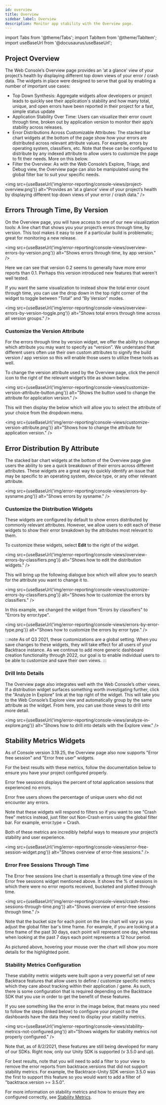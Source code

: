 ```yaml
---
id: overview
title: Overview
sidebar_label: Overview
description: Monitor app stability with the Overview page.
---
```

import Tabs from '@theme/Tabs';
import TabItem from '@theme/TabItem';
import useBaseUrl from '@docusaurus/useBaseUrl';

## Project Overview
The Web Console’s Overview page provides an ‘at a glance’ view of your project’s health by displaying different top down views of your error / crash data. The widgets in place were designed to serve that goal by enabling a number of important use cases:
- Top Down Synthesis: Aggregate widgets allow developers or project leads to quickly see their application's stability and how many total, unique, and open errors have been reported in their project for a fast, simple status update
- Application Stability Over Time: Users can visualize their error count through time, broken out by application version to monitor their app’s stability across releases.
- Error Distributions Across Customizable Attributes: The stacked bar chart widgets at the bottom of the page show how your errors are distributed across relevant attribute values. For example, errors by operating system, classifiers, etc. Note that these can be configured to distribute by any indexed attribute to allow users to customize the page to fit their needs. More on this below.    
- Filter the Overview: As with the Web Console’s Explore, Triage, and Debug view, the Overview page can also be manipulated using the global filter bar to suit your specific needs.

<img src={useBaseUrl('img/error-reporting/console-views/project-overview.png')} alt="Provides an ‘at a glance’ view of your project’s health by displaying different top down views of your error / crash data." />

## Errors Through Time, By Version
On the Overview page, you will have access to one of our new visualization tools: A line chart that shows you your project’s errors through time, by version. This tool makes it easy to see if  a particular build is problematic; great for monitoring a new release.

<img src={useBaseUrl('img/error-reporting/console-views/overview-errors-by-version.png')} alt="Shows errors through time, by app version." />

Here we can see that version 0.2 seems to generally have more error reports than 0.1. Perhaps this version introduced new features that weren't well tested.

If you want the same visualization to instead show the total error count through time, you can use the drop down in the top right corner of the widget to toggle between “Total” and “By Version” modes.

<img src={useBaseUrl('img/error-reporting/console-views/overview-errors-by-version-toggle.png')} alt="Shows total errors through time across all version groups." />

### Customize the Version Attribute
For the errors through time by version widget, we offer the ability to change which attribute you may want to specify as “version”. We understand that different users often use their own custom attributes to signify the build version / app version so this will enable those users to utilize these tools as well.

To change the version attribute used by the Overview page, click the pencil icon to the right of the relevant widget’s title as shown below.

<img src={useBaseUrl('img/error-reporting/console-views/customize-version-attribute-button.png')} alt="Shows the button used to change the attribute for application version." />

This will then display the below which will allow you to select the attribute of your choice from the dropdown menu.

<img src={useBaseUrl('img/error-reporting/console-views/customize-version-attribute.png')} alt="Shows how to change the attribute for application version." />

## Error Distribution By Attribute
The stacked bar chart widgets at the bottom of the Overview page give users the ability to see a quick breakdown of their errors across different attributes. These widgets are a great way to quickly identify an issue that may be specific to an operating system, device type, or any other relevant attribute.

<img src={useBaseUrl('img/error-reporting/console-views/errors-by-sysname.png')} alt="Shows errors by sysname." />

### Customize the Distribution Widgets
These widgets are configured by default to show errors distributed by commonly relevant attributes. However, we allow users to edit each of these widgets to show their error breakdown by the attributes most relevant to them.

To customize these widgets, select **Edit** to the right of the widget.

<img src={useBaseUrl('img/error-reporting/console-views/overview-errors-by-classifiers.png')} alt="Shows how to edit the distribution widgets." />

This will bring up the following dialogue box which will allow you to search for the attribute you want to change it to.

<img src={useBaseUrl('img/error-reporting/console-views/customize-errors-by-classifiers.png')} alt="Shows how to customize the errors by classifiers." />

In this example, we changed the widget from "Errors by classifiers" to "Errors by error.type".

<img src={useBaseUrl('img/error-reporting/console-views/errors-by-error-type.png')} alt="Shows how to customize the errors by error type." />

:::note
As of Q3 2021, these customizations are a global setting. When you save changes to these widgets, they will take effect for all users of your Backtrace instance. As we continue to add more generic dashboard creation functionality through 2022, our goal is to enable individual users to be able to customize and save their own views.
:::

### Drill Into Details
The Overview page also integrates well with the Web Console’s other views. If a distribution widget surfaces something worth investigating further, click the "Analyze In Explore" link at the top right of the widget. This will take you to the Web Console’s Explore view and automatically group by the same attribute as the widget. From here, you can use those views to drill into more detail.

<img src={useBaseUrl('img/error-reporting/console-views/analyze-in-explore.png')} alt="Shows how to drill into details with the Explore view." />

## Stability Metrics Widgets
As of Console version 3.19.25, the Overview page also now supports "Error free session" and "Error free user" widgets.

For the best results with these metrics, follow the documentation below to ensure you have your project configured properly.  

Error free sessions displays the percent of total application sessions that experienced no errors.

Error free users shows the percentage of unique users who did not encounter any errors.

Note that these widgets will respond to filters so if you want to see "Crash free" metrics instead, just filter out Non-Crash errors using the global filter bar. For example, error.type = Crash.

Both of these metrics are incredibly helpful ways to measure your project’s stability and user experience.

<img src={useBaseUrl('img/error-reporting/console-views/error-free-session-widget.png')} alt="Shows overview of error-free sessions." />

### Error Free Sessions Through Time
The Error free sessions line chart is essentially a through time view of the Error free sessions widget mentioned above. It shows the % of sessions in which there were no error reports received, bucketed and plotted through time.

<img src={useBaseUrl('img/error-reporting/console-views/crash-free-sessions-through-time.png')} alt="Shows overview of error-free sessions through time." />

Note that the bucket size for each point on the line chart will vary as you adjust the global filter bar's time frame. For example, if you are looking at a time frame of the past 30 days, each point will represent one day, whereas when looking at the past 7 days each point represents a 12 hour period.

As pictured above, hovering your mouse over the chart will show you more details for the highlighted point.

### Stability Metrics Configuration
These stability metric widgets were built upon a very powerful set of new Backtrace features that allow users to define / customize specific metrics which they care about tracking within their application / game.  As such, there is some configuration that is required depending on the Backtrace SDK that you use in order to get the benefit of these features.

If you see something like the error in the image below, that means you need to follow the steps (linked below) to configure your project so the dashboards have the data they need to display your stability metrics.

<img src={useBaseUrl('img/error-reporting/console-views/stability-metrics-not-configured.png')} alt="Shows widgets for stability metrics not properly configured." />

Note that, as of 8/2/2021, these features are still being developed for many of our SDKs. Right now, only our Unity SDK is supported (v 3.5.0 and up).

For best results, note that you will need to add a filter to your view to remove the error reports from backtrace.versions that did not support stability metrics. For example, the Backtrace-Unity SDK version 3.5.0 was the first to support this feature so you would want to add a filter of "backtrace.version >= 3.5.0".

For more information on stability metrics and how to ensure they are configured correctly, see [Stability Metrics](https://support.backtrace.io/hc/en-us/articles/4405716135060-Stability-Metrics).
